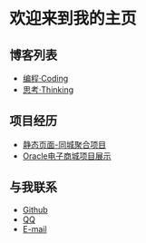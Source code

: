 <html>
<head>
    <meta charset="utf-8">
    <link rel="icon" href="icon.ico">
</head>
</html>

# 欢迎来到我的主页

## 博客列表
- [编程·Coding](/blog-coding/编程·Coding.md)
- [思考·Thinking](/blog-thinking/思考·Thinking.md)

## 项目经历

- [静态页面-同城聚合项目](/project1/index.html)
- [Oracle电子商城项目展示](https://violetbenin.github.io/ORACLE_PRACTICAL_TRAINING/)



## 与我联系
 - [Github](https://github.com/VioletBenin)
 - [QQ](tencent://message/?uin=625310165&Site=&Menu=yes)
 - [E-mail](mailto:violetbenin@qq.com)

